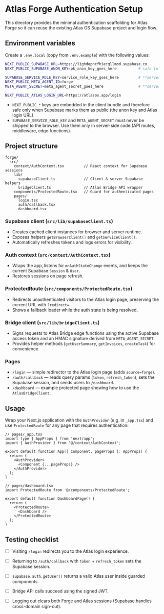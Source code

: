 # Atlas Forge Authentication Setup

This directory provides the minimal authentication scaffolding for Atlas Forge so it can reuse the existing Atlas OS Supabase project and login flow.

## Environment variables

Create a `.env.local` (copy from `.env.example`) with the following values:

```bash
NEXT_PUBLIC_SUPABASE_URL=https://lighdepncfhiecqllmod.supabase.co
NEXT_PUBLIC_SUPABASE_ANON_KEY=pk_anon_key_goes_here          # safe to expose to the browser

SUPABASE_SERVICE_ROLE_KEY=service_role_key_goes_here         # **server-side only**
NEXT_PUBLIC_META_AGENT_ID=forge
META_AGENT_SECRET=meta_agent_secret_goes_here                # **server-side only**

NEXT_PUBLIC_ATLAS_LOGIN_URL=https://atlasos.app/login
```

- `NEXT_PUBLIC_*` keys are embedded in the client bundle and therefore safe only when Supabase marks them as public (the anon key and Atlas login URL).
- `SUPABASE_SERVICE_ROLE_KEY` and `META_AGENT_SECRET` must never be shipped to the browser. Use them only in server-side code (API routes, middleware, edge functions).

## Project structure

```
forge/
  src/
    context/AuthContext.tsx         // React context for Supabase sessions
    lib/
      supabaseClient.ts             // Client & server Supabase helpers
      bridgeClient.ts               // Atlas Bridge API wrapper
    components/ProtectedRoute.tsx   // Guard for authenticated pages
    pages/
      login.tsx
      auth/callback.tsx
      dashboard.tsx
```

### Supabase client (`src/lib/supabaseClient.ts`)
- Creates cached client instances for browser and server runtime.
- Exposes helpers `getBrowserClient()` and `getServiceClient()`.
- Automatically refreshes tokens and logs errors for visibility.

### Auth context (`src/context/AuthContext.tsx`)
- Wraps the app, listens for `onAuthStateChange` events, and keeps the current Supabase `Session` & `User`.
- Restores sessions on page refresh.

### ProtectedRoute (`src/components/ProtectedRoute.tsx`)
- Redirects unauthenticated visitors to the Atlas login page, preserving the current URL with `?redirect=`.
- Shows a fallback loader while the auth state is being resolved.

### Bridge client (`src/lib/bridgeClient.ts`)
- Signs requests to Atlas Bridge edge functions using the active Supabase access token and an HMAC signature derived from `META_AGENT_SECRET`.
- Provides helper methods (`getUserSummary`, `getInvoices`, `createTask`) for convenience.

### Pages
- `/login` — simple redirector to the Atlas login page (adds `source=forge`).
- `/auth/callback` — reads query params (`token`, `refresh_token`), sets the Supabase session, and sends users to `/dashboard`.
- `/dashboard` — example protected page showing how to use the `AtlasBridgeClient`.

## Usage

Wrap your Next.js application with the `AuthProvider` (e.g. in `_app.tsx`) and use `ProtectedRoute` for any page that requires authentication:

```tsx
// pages/_app.tsx
import type { AppProps } from 'next/app';
import { AuthProvider } from '@/context/AuthContext';

export default function App({ Component, pageProps }: AppProps) {
  return (
    <AuthProvider>
      <Component {...pageProps} />
    </AuthProvider>
  );
}
```

```tsx
// pages/dashboard.tsx
import ProtectedRoute from '@/components/ProtectedRoute';

export default function DashboardPage() {
  return (
    <ProtectedRoute>
      <Dashboard />
    </ProtectedRoute>
  );
}
```

## Testing checklist

- [ ] Visiting `/login` redirects you to the Atlas login experience.
- [ ] Returning to `/auth/callback` with `token` + `refresh_token` sets the Supabase session.
- [ ] `supabase.auth.getUser()` returns a valid Atlas user inside guarded components.
- [ ] Bridge API calls succeed using the signed JWT.
- [ ] Logging out clears both Forge and Atlas sessions (Supabase handles cross-domain sign-out).

